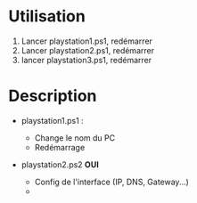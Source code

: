 # Utilisation 
1. Lancer playstation1.ps1, redémarrer
2. Lancer playstation2.ps1, redémarrer
3. lancer playstation3.ps1, redémarrer



# Description

- playstation1.ps1 : 
	- Change le nom du PC 
	- Redémarrage

- playstation2.ps2 <b> OUI </b>
	- Config de l'interface (IP, DNS, Gateway...)
	- 
